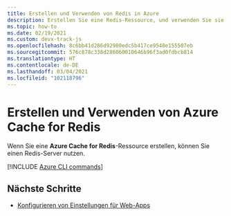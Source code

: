 ```yaml
---
title: Erstellen und Verwenden von Redis in Azure
description: Erstellen Sie eine Redis-Ressource, und verwenden Sie sie für Ihre Redis-Datenbank.
ms.topic: how-to
ms.date: 02/19/2021
ms.custom: devx-track-js
ms.openlocfilehash: 8c6bb41d286d92980edc5b417ce9548e155507eb
ms.sourcegitcommit: 576c878c338d286060010646b96f3ad0fdbcb814
ms.translationtype: HT
ms.contentlocale: de-DE
ms.lasthandoff: 03/04/2021
ms.locfileid: "102118796"
---
```

# <a name="create-and-use-azure-cache-for-redis"></a>Erstellen und Verwenden von Azure Cache for Redis

Wenn Sie eine **Azure Cache for Redis**-Ressource erstellen, können Sie einen Redis-Server nutzen. 

[!INCLUDE [Azure CLI commands](../../includes/azure-cli-cache-for-redis-db.md)]

## <a name="next-steps"></a>Nächste Schritte

* [Konfigurieren von Einstellungen für Web-Apps](../configure-web-app-settings.md)